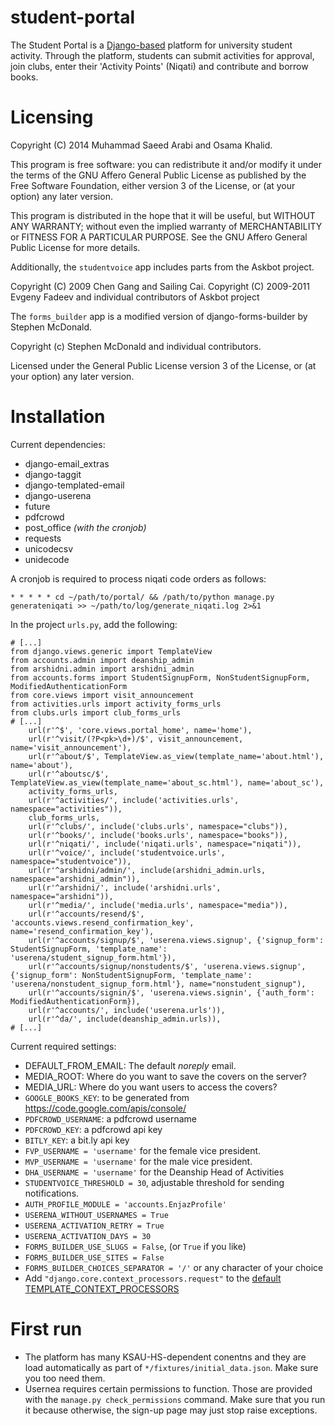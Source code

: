 student-portal
==============

The Student Portal is a [Django-based](https://www.djangoproject.com) platform for university student activity.
Through the platform, students can submit activities for approval,
join clubs, enter their 'Activity Points' (Niqati) and contribute and
borrow books.

# Licensing

Copyright (C) 2014 Muhammad Saeed Arabi and Osama Khalid.

This program is free software: you can redistribute it and/or modify
it under the terms of the GNU Affero General Public License as
published by the Free Software Foundation, either version 3 of the
License, or (at your option) any later version.

This program is distributed in the hope that it will be useful, but
WITHOUT ANY WARRANTY; without even the implied warranty of
MERCHANTABILITY or FITNESS FOR A PARTICULAR PURPOSE.  See the GNU
Affero General Public License for more details.


Additionally, the `studentvoice` app includes parts from the Askbot
project.

Copyright (C) 2009 Chen Gang and Sailing Cai.
Copyright (C) 2009-2011 Evgeny Fadeev and individual contributors of Askbot project

The `forms_builder` app is a modified version of django-forms-builder by Stephen McDonald.

Copyright (c) Stephen McDonald and individual contributors.

Licensed under the General Public License version 3 of the License, or
(at your option) any later version.

# Installation 

Current dependencies:
* django-email_extras
* django-taggit
* django-templated-email
* django-userena
* future
* pdfcrowd
* post_office _(with the cronjob)_
* requests
* unicodecsv
* unidecode

A cronjob is required to process niqati code orders as follows:
```
* * * * * cd ~/path/to/portal/ && /path/to/python manage.py generateniqati >> ~/path/to/log/generate_niqati.log 2>&1
```

In the project `urls.py`, add the following:
```
# [...]
from django.views.generic import TemplateView
from accounts.admin import deanship_admin
from arshidni.admin import arshidni_admin
from accounts.forms import StudentSignupForm, NonStudentSignupForm, ModifiedAuthenticationForm
from core.views import visit_announcement
from activities.urls import activity_forms_urls
from clubs.urls import club_forms_urls
# [...]
    url(r'^$', 'core.views.portal_home', name='home'),
    url(r'^visit/(?P<pk>\d+)/$', visit_announcement, name='visit_announcement'),
    url(r'^about/$', TemplateView.as_view(template_name='about.html'), name='about'),
    url(r'^aboutsc/$', TemplateView.as_view(template_name='about_sc.html'), name='about_sc'),
    activity_forms_urls,
    url(r'^activities/', include('activities.urls', namespace="activities")),
    club_forms_urls,
    url(r'^clubs/', include('clubs.urls', namespace="clubs")),
    url(r'^books/', include('books.urls', namespace="books")),
    url(r'^niqati/', include('niqati.urls', namespace="niqati")),
    url(r'^voice/', include('studentvoice.urls', namespace="studentvoice")),
    url(r'^arshidni/admin/', include(arshidni_admin.urls, namespace="arshidni_admin")),
    url(r'^arshidni/', include('arshidni.urls', namespace="arshidni")),
    url(r'^media/', include('media.urls', namespace="media")),
    url(r'^accounts/resend/$', 'accounts.views.resend_confirmation_key', name='resend_confirmation_key'),
    url(r'^accounts/signup/$', 'userena.views.signup', {'signup_form': StudentSignupForm, 'template_name': 'userena/student_signup_form.html'}),
    url(r'^accounts/signup/nonstudents/$', 'userena.views.signup', {'signup_form': NonStudentSignupForm, 'template_name': 'userena/nonstudent_signup_form.html'}, name="nonstudent_signup"),
    url(r'^accounts/signin/$', 'userena.views.signin', {'auth_form': ModifiedAuthenticationForm}),
    url(r'^accounts/', include('userena.urls')),
    url(r'^da/', include(deanship_admin.urls)),
# [...]
```

Current required settings:
* DEFAULT_FROM_EMAIL: The default _noreply_ email.
* MEDIA_ROOT: Where do you want to save the covers on the server?
* MEDIA_URL: Where do you want users to access the covers?
* `GOOGLE_BOOKS_KEY`: to be generated from https://code.google.com/apis/console/
* `PDFCROWD_USERNAME`: a pdfcrowd username
* `PDFCROWD_KEY`: a pdfcrowd api key
* `BITLY_KEY`: a bit.ly api key
* `FVP_USERNAME = 'username'` for the female vice president.
* `MVP_USERNAME = 'username'` for the male vice president.
* `DHA_USERNAME = 'username'` for the Deanship Head of Activities
* `STUDENTVOICE_THRESHOLD = 30`, adjustable threshold for sending notifications.
* `AUTH_PROFILE_MODULE = 'accounts.EnjazProfile'`
* `USERENA_WITHOUT_USERNAMES = True`
* `USERENA_ACTIVATION_RETRY = True`
* `USERENA_ACTIVATION_DAYS = 30`
* `FORMS_BUILDER_USE_SLUGS = False`, (or `True` if you like)
* `FORMS_BUILDER_USE_SITES = False`
* `FORMS_BUILDER_CHOICES_SEPARATOR = '/'` or any character of your choice
* Add `"django.core.context_processors.request"` to the [default TEMPLATE_CONTEXT_PROCESSORS](https://docs.djangoproject.com/en/dev/ref/settings/#std:setting-TEMPLATE_CONTEXT_PROCESSORS)

# First run

* The platform has many KSAU-HS-dependent conentns and they are load
  automatically as part of `*/fixtures/initial_data.json`.  Make sure
  you too need them.
* Usernea requires certain permissions to function.  Those are
  provided with the `manage.py check_permissions` command.  Make sure
  that you run it because otherwise, the sign-up page may just stop
  raise exceptions.
